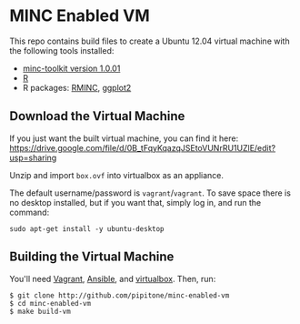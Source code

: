 MINC Enabled VM
===============

This repo contains build files to create a Ubuntu 12.04 virtual machine with the following tools installed: 
  - [minc-toolkit version 1.0.01](http://www.bic.mni.mcgill.ca/ServicesSoftware/ServicesSoftwareMincToolKit)
  - [R](http://r-project.org)
  - R packages: [RMINC](http://github.com/mcvaneede/RMINC), [ggplot2](http://ggplot2.org)

Download the Virtual Machine 
----------------------------
If you just want the built virtual machine, you can find it here: 
https://drive.google.com/file/d/0B_tFqyKqazqJSEtoVUNrRU1UZlE/edit?usp=sharing

Unzip and import `box.ovf` into virtualbox as an appliance. 

The default username/password is `vagrant`/`vagrant`. To save space there is no desktop installed, but if you want that, simply log in, and run the command: 

    sudo apt-get install -y ubuntu-desktop

Building the Virtual Machine
----------------------------
You'll need [Vagrant](http://vagrantup.com), [Ansible](http://ansible.com), and
[virtualbox](http://virtualbox.org). Then, run: 
  
    $ git clone http://github.com/pipitone/minc-enabled-vm
    $ cd minc-enabled-vm
    $ make build-vm 
